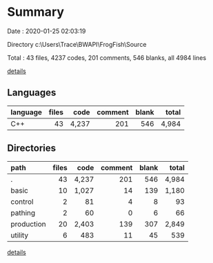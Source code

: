 # Summary

Date : 2020-01-25 02:03:19

Directory c:\Users\Trace\BWAPI\FrogFish\Source

Total : 43 files,  4237 codes, 201 comments, 546 blanks, all 4984 lines

[details](details.md)

## Languages
| language | files | code | comment | blank | total |
| :--- | ---: | ---: | ---: | ---: | ---: |
| C++ | 43 | 4,237 | 201 | 546 | 4,984 |

## Directories
| path | files | code | comment | blank | total |
| :--- | ---: | ---: | ---: | ---: | ---: |
| . | 43 | 4,237 | 201 | 546 | 4,984 |
| basic | 10 | 1,027 | 14 | 139 | 1,180 |
| control | 2 | 81 | 4 | 8 | 93 |
| pathing | 2 | 60 | 0 | 6 | 66 |
| production | 20 | 2,403 | 139 | 307 | 2,849 |
| utility | 6 | 483 | 11 | 45 | 539 |

[details](details.md)